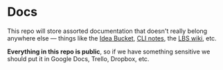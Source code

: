 # Docs

This repo will store assorted documentation that doesn't really belong anywhere else — things like the [Idea Bucket](https://github.com/cdig/docs/wiki/Idea-Bucket), [CLI notes](https://github.com/cdig/docs/wiki/CLI-Notes), the [LBS wiki](https://github.com/cdig/docs/wiki), etc.

**Everything in this repo is public**, so if we have something sensitive we should put it in Google Docs, Trello, Dropbox, etc.
